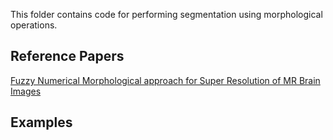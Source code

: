 This folder contains code for performing segmentation using morphological operations.

## Reference Papers  
[Fuzzy Numerical Morphological approach for Super Resolution of MR Brain Images](https://ieeexplore.ieee.org/document/9688525)  

## Examples  

